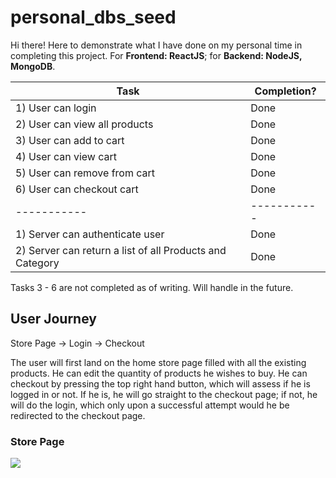 # personal_dbs_seed

Hi there! Here to demonstrate what I have done on my personal time in completing this project. For <strong>Frontend: ReactJS</strong>; for <strong>Backend: NodeJS, MongoDB</strong>.

| Task      |  Completion?|
| ----------- | ----------- |
| 1) User can login      | Done       |
| 2) User can view all products   | Done        |
| 3) User can add to cart   | Done        |
| 4) User can view cart   | Done        |
| 5) User can remove from cart   | Done        |
| 6) User can checkout cart   | Done        |
| ----------- | ----------- |
| 1) Server can authenticate user      | Done       |
| 2) Server can return a list of all Products and Category  | Done        |

Tasks 3 - 6 are not completed as of writing. Will handle in the future.

<h2>User Journey</h2>

Store Page -> Login -> Checkout

The user will first land on the home store page filled with all the existing products. He can edit the quantity of products he wishes to buy. He can checkout by pressing the top right hand button, which will assess if he is logged in or not. If he is, he will go straight to the checkout page; if not, he will do the login, which only upon a successful attempt would he be redirected to the checkout page.

<h3>Store Page</h3>
<img src='https://user-images.githubusercontent.com/43426532/135535048-dfd2dc99-f16e-4a91-9345-c374e0463116.png' />

